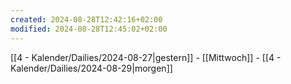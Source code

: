 ```yaml
---
created: 2024-08-28T12:42:16+02:00
modified: 2024-08-28T12:45:02+02:00
---
```

[[4 - Kalender/Dailies/2024-08-27|gestern]]  - [[Mittwoch]] - [[4 - Kalender/Dailies/2024-08-29|morgen]]



